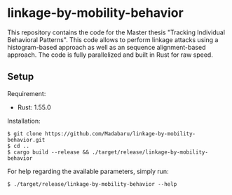 # linkage-by-mobility-behavior
This repository contains the code for the Master thesis "Tracking Individual Behavioral Patterns". This code allows to perform linkage attacks using a histogram-based approach as well as an sequence alignment-based approach. The code is fully parallelized and built in Rust for raw speed.

## Setup 
Requirement: 
* Rust: 1.55.0 

Installation:
```
$ git clone https://github.com/Madabaru/linkage-by-mobility-behavior.git
$ cd ..
$ cargo build --release && ./target/release/linkage-by-mobility-behavior
```
For help regarding the available parameters, simply run:
```
$ ./target/release/linkage-by-mobility-behavior --help
```
